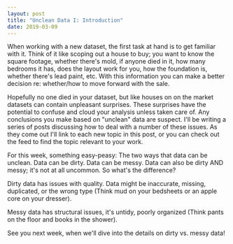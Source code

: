 ```yaml
---
layout: post
title: "Unclean Data I: Introduction"
date: 2019-03-09
---
```


When working with a new dataset, the first task at hand is to get
familiar with it. Think of it like scoping out a house to buy; you want
to know the square footage, whether there's mold, if anyone died in
it, how many bedrooms it has, does the layout work for you, how the 
foundation is, whether there's lead paint, etc. With this information 
you can make a better decision re: whether/how to move forward with the 
sale.

Hopefully no one died in your dataset, but like houses on on the 
market datasets can contain unpleasant surprises. These surprises have 
the potential to confuse and cloud your analysis unless taken care of. 
Any conclusions you make based on "unclean" data are suspect. I'll be 
writing a series of posts discussing how to deal with a number 
of these issues. As they come out I'll link to each new topic in this post, 
or you can check out the feed to find the topic relevant to your work.

For this week, something easy-peasy: The two ways that data can be unclean.
Data can be dirty. Data can be messy. Data can also be dirty AND messy; it's 
not at all uncommon. So what's the difference?

Dirty data has issues with quality. Data might be inaccurate, missing, 
duplicated, or the wrong type (Think mud on your bedsheets or an apple
core on your dresser).

Messy data has structural issues, it's untidy, poorly organized (Think
pants on the floor and books in the shower).

See you next week, when we'll dive into the details on dirty vs. messy
data!




